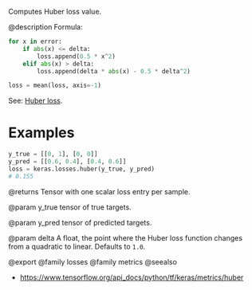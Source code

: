 Computes Huber loss value.

@description
Formula:
```python
for x in error:
    if abs(x) <= delta:
        loss.append(0.5 * x^2)
    elif abs(x) > delta:
        loss.append(delta * abs(x) - 0.5 * delta^2)

loss = mean(loss, axis=-1)
```
See: [Huber loss](https://en.wikipedia.org/wiki/Huber_loss).

# Examples
```python
y_true = [[0, 1], [0, 0]]
y_pred = [[0.6, 0.4], [0.4, 0.6]]
loss = keras.losses.huber(y_true, y_pred)
# 0.155
```

@returns
    Tensor with one scalar loss entry per sample.

@param y_true
tensor of true targets.

@param y_pred
tensor of predicted targets.

@param delta
A float, the point where the Huber loss function changes from a
quadratic to linear. Defaults to `1.0`.

@export
@family losses
@family metrics
@seealso
+ <https://www.tensorflow.org/api_docs/python/tf/keras/metrics/huber>

